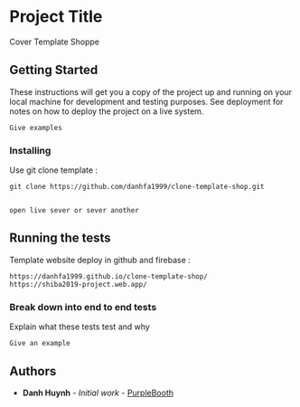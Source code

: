 # Project Title

Cover Template Shoppe

## Getting Started

These instructions will get you a copy of the project up and running on your local machine for development and testing purposes. See deployment for notes on how to deploy the project on a live system.

```
Give examples
```

### Installing

Use git clone template :

```
git clone https://github.com/danhfa1999/clone-template-shop.git
```

```

open live sever or sever another
```


## Running the tests

Template website deploy in github and firebase :
```
https://danhfa1999.github.io/clone-template-shop/ 
https://shiba2019-project.web.app/
```

### Break down into end to end tests

Explain what these tests test and why

```
Give an example
```
## Authors

* **Danh Huynh** - *Initial work* - [PurpleBooth](https://github.com/danhfa1999)
